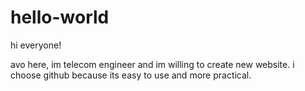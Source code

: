 # hello-world

hi everyone!

avo here, im telecom engineer and im willing to create new website.
i choose github because its easy to use and more practical.

